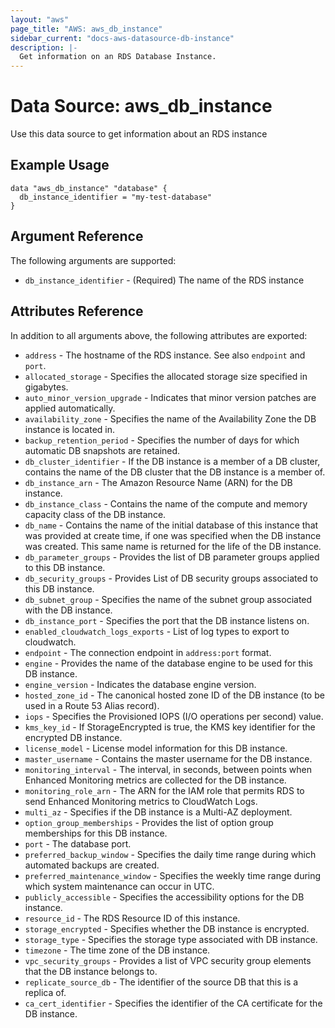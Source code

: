 ```yaml
---
layout: "aws"
page_title: "AWS: aws_db_instance"
sidebar_current: "docs-aws-datasource-db-instance"
description: |-
  Get information on an RDS Database Instance.
---
```


# Data Source: aws_db_instance

Use this data source to get information about an RDS instance

## Example Usage

```hcl
data "aws_db_instance" "database" {
  db_instance_identifier = "my-test-database"
}
```

## Argument Reference

The following arguments are supported:

* `db_instance_identifier` - (Required) The name of the RDS instance

## Attributes Reference

In addition to all arguments above, the following attributes are exported:

* `address` - The hostname of the RDS instance. See also `endpoint` and `port`.
* `allocated_storage` - Specifies the allocated storage size specified in gigabytes.
* `auto_minor_version_upgrade` - Indicates that minor version patches are applied automatically.
* `availability_zone` - Specifies the name of the Availability Zone the DB instance is located in.
* `backup_retention_period` - Specifies the number of days for which automatic DB snapshots are retained.
* `db_cluster_identifier` - If the DB instance is a member of a DB cluster, contains the name of the DB cluster that the DB instance is a member of.
* `db_instance_arn` - The Amazon Resource Name (ARN) for the DB instance.
* `db_instance_class` - Contains the name of the compute and memory capacity class of the DB instance.
* `db_name` - Contains the name of the initial database of this instance that was provided at create time, if one was specified when the DB instance was created. This same name is returned for the life of the DB instance.
* `db_parameter_groups` - Provides the list of DB parameter groups applied to this DB instance.
* `db_security_groups` - Provides List of DB security groups associated to this DB instance.
* `db_subnet_group` - Specifies the name of the subnet group associated with the DB instance.
* `db_instance_port` - Specifies the port that the DB instance listens on.
* `enabled_cloudwatch_logs_exports` - List of log types to export to cloudwatch.
* `endpoint` - The connection endpoint in `address:port` format.
* `engine` - Provides the name of the database engine to be used for this DB instance.
* `engine_version` - Indicates the database engine version.
* `hosted_zone_id` - The canonical hosted zone ID of the DB instance (to be used in a Route 53 Alias record).
* `iops` - Specifies the Provisioned IOPS (I/O operations per second) value.
* `kms_key_id` - If StorageEncrypted is true, the KMS key identifier for the encrypted DB instance.
* `license_model` - License model information for this DB instance.
* `master_username` - Contains the master username for the DB instance.
* `monitoring_interval` - The interval, in seconds, between points when Enhanced Monitoring metrics are collected for the DB instance.
* `monitoring_role_arn` - The ARN for the IAM role that permits RDS to send Enhanced Monitoring metrics to CloudWatch Logs.
* `multi_az` - Specifies if the DB instance is a Multi-AZ deployment.
* `option_group_memberships` - Provides the list of option group memberships for this DB instance.
* `port` - The database port.
* `preferred_backup_window` - Specifies the daily time range during which automated backups are created.
* `preferred_maintenance_window` -  Specifies the weekly time range during which system maintenance can occur in UTC.
* `publicly_accessible` - Specifies the accessibility options for the DB instance.
* `resource_id` - The RDS Resource ID of this instance.
* `storage_encrypted` - Specifies whether the DB instance is encrypted.
* `storage_type` - Specifies the storage type associated with DB instance.
* `timezone` - The time zone of the DB instance.
* `vpc_security_groups` - Provides a list of VPC security group elements that the DB instance belongs to.
* `replicate_source_db` - The identifier of the source DB that this is a replica of.
* `ca_cert_identifier` - Specifies the identifier of the CA certificate for the DB instance.
